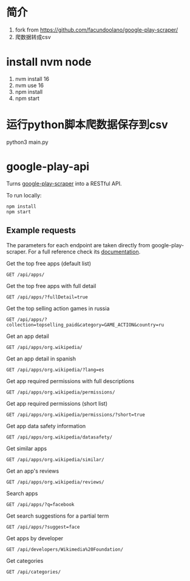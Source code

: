 # 简介
1. fork from https://github.com/facundoolano/google-play-scraper/
2. 爬数据转成csv

# install nvm node
1. nvm install 16
2. nvm use 16
3. npm install
4. npm start

# 运行python脚本爬数据保存到csv

python3 main.py


# google-play-api

Turns [google-play-scraper](https://github.com/facundoolano/google-play-scraper/) into a RESTful API.

To run locally:

```
npm install
npm start
```

## Example requests

The parameters for each endpoint are taken directly from google-play-scraper. For a full reference check its [documentation](https://github.com/facundoolano/google-play-scraper/#usage).

Get the top free apps (default list)
```http
GET /api/apps/
```

Get the top free apps with full detail

```http
GET /api/apps/?fullDetail=true
```

Get the top selling action games in russia

```http
GET /api/apps/?collection=topselling_paid&category=GAME_ACTION&country=ru
```

Get an app detail

```http
GET /api/apps/org.wikipedia/
```

Get an app detail in spanish

```http
GET /api/apps/org.wikipedia/?lang=es
```

Get app required permissions with full descriptions

```http
GET /api/apps/org.wikipedia/permissions/
```

Get app required permissions (short list)

```http
GET /api/apps/org.wikipedia/permissions/?short=true
```

Get app data safety information

```http
GET /api/apps/org.wikipedia/datasafety/
```

Get similar apps

```http
GET /api/apps/org.wikipedia/similar/
```

Get an app's reviews

```http
GET /api/apps/org.wikipedia/reviews/
```

Search apps

```http
GET /api/apps/?q=facebook
```

Get search suggestions for a partial term

```http
GET /api/apps/?suggest=face
```

Get apps by developer

```http
GET /api/developers/Wikimedia%20Foundation/
```

Get categories
```http
GET /api/categories/
```
